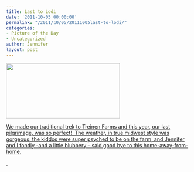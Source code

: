 ```yaml
---
title: Last to Lodi
date: '2011-10-05 00:00:00'
permalink: "/2011/10/05/20111005last-to-lodi/"
categories:
- Picture of the Day
- Uncategorized
author: Jennifer
layout: post
---
```


[<img title="IMG_1122" height="150" alt="" width="310" class="alignnone size-thumbnail wp-image-1169" src="http://static.squarespace.com/static/50db6bb3e4b015296cd43789/50dfa5b1e4b0dc6320e0b5ea/50dfa5b3e4b0dc6320e0b855/1317796074000/?format=original" />](http://www.flickr.com/photos/jenniferandJennifers_photos/sets/72157627823528568/)

[We made our traditional trek to Treinen Farms and this year, our last pilgrimage, was so perfect!  The weather, in true midwest style was gorgeous, the kiddos were super psyched to be on the farm, and Jennifer and I fondly -and a little blubbery &#8211; said good bye to this home-away-from-home.](http://www.flickr.com/photos/jenniferandJennifers_photos/sets/72157627823528568/)

[ ](http://www.flickr.com/photos/jenniferandJennifers_photos/sets/72157627823528568/)
